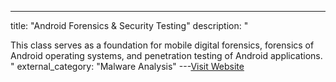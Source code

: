 ---
title: "Android Forensics & Security Testing"
description: "

This class serves as a foundation for mobile digital forensics, forensics of Android operating systems, and penetration testing of Android applications.
"
external_category: "Malware Analysis"
---[Visit Website](http://opensecuritytraining.info/AndroidForensics.html)

